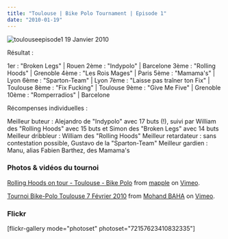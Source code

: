 ```yaml
---
title: "Toulouse | Bike Polo Tournament | Episode 1"
date: "2010-01-19"
---
```


![](http://www.guidoline.com/wp-content/uploads/2010/03/toulouseepisode1.jpg "toulouseepisode1") 19 Janvier 2010

Résultat :

1er : "Broken Legs" | Rouen 2ème : "Indypolo" | Barcelone 3ème : "Rolling Hoods" | Grenoble 4ème : "Les Rois Mages" | Paris 5ème : "Mamama's" | Lyon 6ème : "Sparton-Team" | Lyon 7ème : "Laisse pas traîner ton Fix" | Toulouse 8ème : "Fix Fucking" | Toulouse 9ème : "Give Me Five" | Grenoble 10ème : "Romperradios" | Barcelone

Récompenses individuelles :

Meilleur buteur : Alejandro de "Indypolo" avec 17 buts (!), suivi par William des "Rolling Hoods" avec 15 buts et Simon des "Broken Legs" avec 14 buts Meilleur dribbleur : William des "Rolling Hoods" Meilleur retardateur : sans contestation possible, Gustavo de la "Sparton-Team" Meilleur gardien : Manu, alias Fabien Barthez, des Mamama's

### Photos & vidéos du tournoi

[Rolling Hoods on tour - Toulouse - Bike Polo](http://vimeo.com/9346534) from [mapple](http://vimeo.com/user3144096) on [Vimeo](http://vimeo.com).

[Tournoi Bike-Polo Toulouse 7 Février 2010](http://vimeo.com/9416357) from [Mohand BAHA](http://vimeo.com/user3165637) on [Vimeo](http://vimeo.com).

### Flickr

\[flickr-gallery mode="photoset" photoset="72157623410832335"\]
